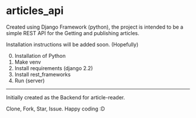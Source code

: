 # articles_api

Created using Django Framework (python), the project is intended to be a simple REST API for the Getting and publishing articles.


Installation instructions will be added soon. (Hopefully)

0. Installation of Python
1. Make venv
2. Install requirements (django 2.2)
3. Install rest_frameworks
4. Run (server)


----

Initially created as the Backend for article-reader.

Clone, Fork, Star, Issue. Happy coding :D